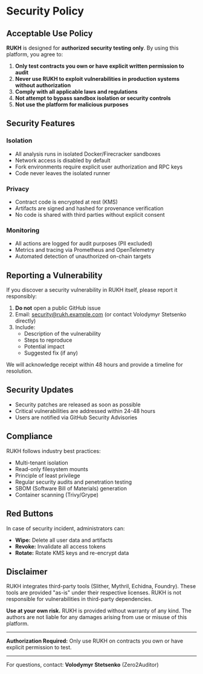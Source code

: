 # Security Policy

## Acceptable Use Policy

**RUKH** is designed for **authorized security testing only**. By using this platform, you agree to:

1. **Only test contracts you own or have explicit written permission to audit**
2. **Never use RUKH to exploit vulnerabilities in production systems without authorization**
3. **Comply with all applicable laws and regulations**
4. **Not attempt to bypass sandbox isolation or security controls**
5. **Not use the platform for malicious purposes**

## Security Features

### Isolation

- All analysis runs in isolated Docker/Firecracker sandboxes
- Network access is disabled by default
- Fork environments require explicit user authorization and RPC keys
- Code never leaves the isolated runner

### Privacy

- Contract code is encrypted at rest (KMS)
- Artifacts are signed and hashed for provenance verification
- No code is shared with third parties without explicit consent

### Monitoring

- All actions are logged for audit purposes (PII excluded)
- Metrics and tracing via Prometheus and OpenTelemetry
- Automated detection of unauthorized on-chain targets

## Reporting a Vulnerability

If you discover a security vulnerability in RUKH itself, please report it responsibly:

1. **Do not** open a public GitHub issue
2. Email: security@rukh.example.com (or contact Volodymyr Stetsenko directly)
3. Include:
   - Description of the vulnerability
   - Steps to reproduce
   - Potential impact
   - Suggested fix (if any)

We will acknowledge receipt within 48 hours and provide a timeline for resolution.

## Security Updates

- Security patches are released as soon as possible
- Critical vulnerabilities are addressed within 24-48 hours
- Users are notified via GitHub Security Advisories

## Compliance

RUKH follows industry best practices:

- Multi-tenant isolation
- Read-only filesystem mounts
- Principle of least privilege
- Regular security audits and penetration testing
- SBOM (Software Bill of Materials) generation
- Container scanning (Trivy/Grype)

## Red Buttons

In case of security incident, administrators can:

- **Wipe:** Delete all user data and artifacts
- **Revoke:** Invalidate all access tokens
- **Rotate:** Rotate KMS keys and re-encrypt data

## Disclaimer

RUKH integrates third-party tools (Slither, Mythril, Echidna, Foundry). These tools are provided "as-is" under their respective licenses. RUKH is not responsible for vulnerabilities in third-party dependencies.

**Use at your own risk.** RUKH is provided without warranty of any kind. The authors are not liable for any damages arising from use or misuse of this platform.

---

**Authorization Required:** Only use RUKH on contracts you own or have explicit permission to test.

---

For questions, contact: **Volodymyr Stetsenko** (Zero2Auditor)

